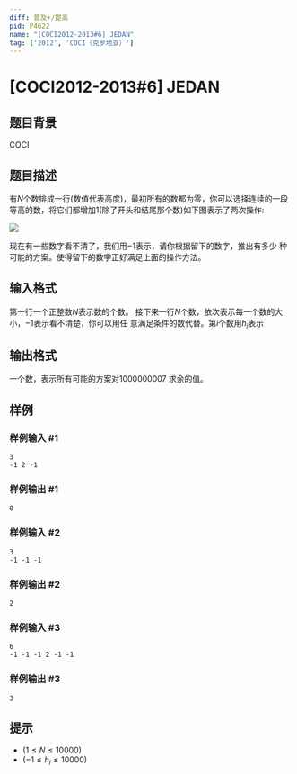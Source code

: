 ```yaml
---
diff: 普及+/提高
pid: P4622
name: "[COCI2012-2013#6] JEDAN"
tag: ['2012', 'COCI（克罗地亚）']
---
```

# [COCI2012-2013#6] JEDAN
## 题目背景

COCI
## 题目描述

有$N$个数排成一行(数值代表高度)，最初所有的数都为零，你可以选择连续的一段等高的数，将它们都增加$1$(除了开头和结尾那个数)如下图表示了两次操作:

![](https://cdn.luogu.com.cn/upload/pic/19412.png)

现在有一些数字看不清了，我们用$-1$表示，请你根据留下的数字，推出有多少
种可能的方案。使得留下的数字正好满足上面的操作方法。

## 输入格式

第一行一个正整数$N$表示数的个数。
接下来一行$N$个数，依次表示每一个数的大小，$-1$表示看不清楚，你可以用任
意满足条件的数代替。第$i$个数用$h_i$表示
## 输出格式

一个数，表示所有可能的方案对$1000000007$ 求余的值。
## 样例

### 样例输入 #1
```
3
-1 2 -1
```
### 样例输出 #1
```
0
```
### 样例输入 #2
```
3
-1 -1 -1
```
### 样例输出 #2
```
2
```
### 样例输入 #3
```
6
-1 -1 -1 2 -1 -1
```
### 样例输出 #3
```
3
```
## 提示

- $(1≤N≤10000)$
- $(-1 ≤ h_i ≤10 000)$
